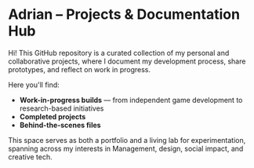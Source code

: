 # Adrian – Projects & Documentation Hub

Hi! This GitHub repository is a curated collection of my personal and collaborative projects, where I document my development process, share prototypes, and reflect on work in progress.

Here you'll find:
-  **Work-in-progress builds** — from independent game development to research-based initiatives  
-  **Completed projects** 
-  **Behind-the-scenes files** 

This space serves as both a portfolio and a living lab for experimentation, spanning across my interests in Management, design, social impact, and creative tech.
